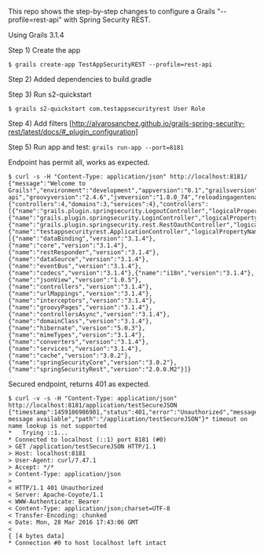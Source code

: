 This repo shows the step-by-step changes to configure a Grails "--profile=rest-api" with Spring Security REST.

Using Grails 3.1.4

Step 1) Create the app
```
$ grails create-app TestAppSecurityREST --profile=rest-api
```

Step 2) Added dependencies to build.gradle

Step 3) Run s2-quickstart
```
$ grails s2-quickstart com.testappsecurityrest User Role
```

Step 4) Add filters [http://alvarosanchez.github.io/grails-spring-security-rest/latest/docs/#_plugin_configuration]

Step 5) Run app and test: `grails run-app --port=8181`

Endpoint has permit all, works as expected.
 ```
 $ curl -s -H "Content-Type: application/json" http://localhost:8181/
 {"message":"Welcome to Grails!","environment":"development","appversion":"0.1","grailsversion":"3.1.4","appprofile":"rest-api","groovyversion":"2.4.6","jvmversion":"1.8.0_74","reloadingagentenabled":true,"artefacts":{"controllers":4,"domains":3,"services":4},"controllers":[{"name":"grails.plugin.springsecurity.LogoutController","logicalPropertyName":"logout"},{"name":"grails.plugin.springsecurity.LoginController","logicalPropertyName":"login"},{"name":"grails.plugin.springsecurity.rest.RestOauthController","logicalPropertyName":"restOauth"},{"name":"testappsecurityrest.ApplicationController","logicalPropertyName":"application"}],"plugins":[{"name":"dataBinding","version":"3.1.4"},{"name":"core","version":"3.1.4"},{"name":"restResponder","version":"3.1.4"},{"name":"dataSource","version":"3.1.4"},{"name":"eventBus","version":"3.1.4"},{"name":"codecs","version":"3.1.4"},{"name":"i18n","version":"3.1.4"},{"name":"jsonView","version":"1.0.5"},{"name":"controllers","version":"3.1.4"},{"name":"urlMappings","version":"3.1.4"},{"name":"interceptors","version":"3.1.4"},{"name":"groovyPages","version":"3.1.4"},{"name":"controllersAsync","version":"3.1.4"},{"name":"domainClass","version":"3.1.4"},{"name":"hibernate","version":"5.0.3"},{"name":"mimeTypes","version":"3.1.4"},{"name":"converters","version":"3.1.4"},{"name":"services","version":"3.1.4"},{"name":"cache","version":"3.0.2"},{"name":"springSecurityCore","version":"3.0.2"},{"name":"springSecurityRest","version":"2.0.0.M2"}]}

```


Secured endpoint, returns 401 as expected.
```
$ curl -v -s -H "Content-Type: application/json" http://localhost:8181/application/testSecureJSON
{"timestamp":1459186986981,"status":401,"error":"Unauthorized","message":"No message available","path":"/application/testSecureJSON"}* timeout on name lookup is not supported
*   Trying ::1...
* Connected to localhost (::1) port 8181 (#0)
> GET /application/testSecureJSON HTTP/1.1
> Host: localhost:8181
> User-Agent: curl/7.47.1
> Accept: */*
> Content-Type: application/json
>
< HTTP/1.1 401 Unauthorized
< Server: Apache-Coyote/1.1
< WWW-Authenticate: Bearer
< Content-Type: application/json;charset=UTF-8
< Transfer-Encoding: chunked
< Date: Mon, 28 Mar 2016 17:43:06 GMT
<
{ [4 bytes data]
* Connection #0 to host localhost left intact

 ```